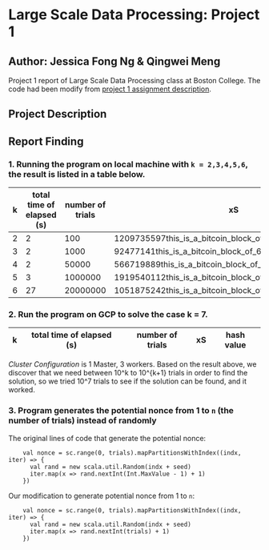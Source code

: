 # Large Scale Data Processing: Project 1
## Author: Jessica Fong Ng & Qingwei Meng
Project 1 report of Large Scale Data Processing class at Boston College. The code had been modify from [project 1 assignment description](https://github.com/CSCI3390/project_1). 

## Project Description
  
## Report Finding
### 1. Running the program on local machine with `k = 2,3,4,5,6`, the result is listed in a table below.

k | total time of elapsed (s) | number of trials | xS | hash value 
------------| ------------|------------|------------|------------
2 | 2 | 100 | 1209735597this_is_a_bitcoin_block_of_62425405_11160090 | 001142511ea768b76db39b89813e53f72c2d262af548edd20d768cdfae8294fe
3 | 2 | 1000 |92477141this_is_a_bitcoin_block_of_62425405_11160090 | 000a6b6c7c318d154b2b0a533416b5fcdd1157848910f453ac7268751250eb46
4 | 2 | 50000 | 566719889this_is_a_bitcoin_block_of_62425405_11160090 | 0000376df8a03266e2f09f99d1b1dca6dc5bc0b2d162fb34c52c22afd433432d
5 | 3 | 1000000 | 1919540112this_is_a_bitcoin_block_of_62425405_11160090 | 00000458b7edf6753a8fbf41f0eadfbe0bd31e9f9c9dea18f39b3d33c981f0b8
6 | 27 | 20000000 | 1051875242this_is_a_bitcoin_block_of_62425405_11160090 | 000000124f5fd2f46a862eff988e48eacdcddcd2126ea4f22d4477f790532860


### 2. Run the program on GCP to solve the case k = 7.
k | total time of elapsed (s) | number of trials | xS | hash value 
------------| ------------|------------|------------|------------

*Cluster Configuration* is 1 Master, 3 workers. Based on the result above, we discover that we need between 10^k to 10^{k+1} trials in order to find the solution, so we tried 10^7 trials to see if the solution can be found, and it worked.

### 3. Program generates the potential nonce from 1 to `n` (the number of trials) instead of randomly
The original lines of code that generate the potential nonce: 
```
    val nonce = sc.range(0, trials).mapPartitionsWithIndex((indx, iter) => {
      val rand = new scala.util.Random(indx + seed)
      iter.map(x => rand.nextInt(Int.MaxValue - 1) + 1)
    })
```
Our modification to generate potential nonce from 1 to `n`:
```
    val nonce = sc.range(0, trials).mapPartitionsWithIndex((indx, iter) => {
      val rand = new scala.util.Random(indx + seed)
      iter.map(x => rand.nextInt(trials) + 1)
    })
```

